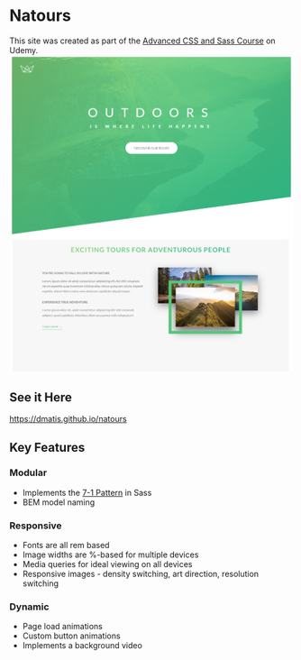 # Natours

This site was created as part of the [Advanced CSS and Sass Course](https://www.udemy.com/course/advanced-css-and-sass) on Udemy.
![Header Screenshot](img/natours-header-screenshot.png)
![About Screenshot](img/natours-about-screenshot.png)

## See it Here
https://dmatis.github.io/natours

## Key Features

### Modular

-   Implements the [7-1 Pattern](https://sass-guidelin.es/#the-7-1-pattern) in Sass
-   BEM model naming

### Responsive

-   Fonts are all rem based
-   Image widths are %-based for multiple devices
-   Media queries for ideal viewing on all devices
-   Responsive images - density switching, art direction, resolution switching

### Dynamic

-   Page load animations
-   Custom button animations
-   Implements a background video
